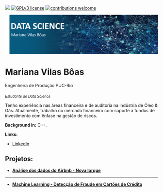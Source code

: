 [![](https://img.shields.io/badge/python-3.7+-blue.svg)](https://www.python.org/downloads/release/python-365/) [![GPLv3 license](https://img.shields.io/badge/License-GPLv3-blue.svg)](http://perso.crans.org/besson/LICENSE.html) [![contributions welcome](https://img.shields.io/badge/contributions-welcome-brightgreen.svg?style=flat)](https://github.com/carlosfab/data_science/issues)

<p align="center">
  <img src="banner.png" >
</p>

# Mariana Vilas Bôas
Engenheira de Produção PUC-Rio

<sub>*Estudante de Data Science*</sub>

Tenho experiência nas áreas financeira e de auditoria na indústria de Óleo & Gás. Atualmente, trabalho no mercado financeiro com suporte à fundos de investimento com ênfase na gestão de riscos. 

**Background in:** C++.

**Links:**
* [LinkedIn](https://www.linkedin.com/in/marianaboas/)


## Projetos:

* [**Análise dos dados do Airbnb - Nova Iorque**](https://github.com/MarianaVilasBoas/Portfolio/blob/main/Analisando_os_Dados_do_Airbnb_ipynb_Nova_Iorque.ipynb)
---
* [**Machine Learning - Detecção de Fraude em Cartões de Crédito**](https://github.com/MarianaVilasBoas/Portfolio/blob/main/Detec%C3%A7%C3%A3o_de_Fraude_em_Cart%C3%B5es_de_Cr%C3%A9dito.ipynb)




